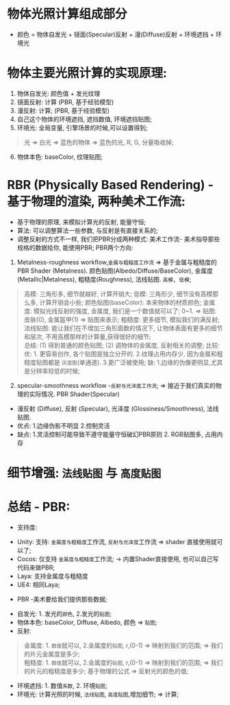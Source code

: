 # 物体光照计算组成部分
* 颜色 = 物体自发光 + 镜面(Specular)反射 + 漫(Diffuse)反射 + 环境遮挡 + 环境光   

# 物体主要光照计算的实现原理:  
1. 物体自发光: 颜色值 + 发光纹理
2. 镜面反射: 计算 (PBR, 基于经验模型)
3. 漫反射: 计算; (PBR, 基于经验模型)
4. 自己这个物体的环境遮挡, 遮挡数值, 环境遮挡贴图;
5. 环境光: 全局变量, 引擎场景的时候,可以设置得到;
> 光 => 白光 => 蓝色的物体 => 蓝色的光, R, G, 分量吸收掉;
6. 物体本色: baseColor, 纹理贴图;

# RBR (Physically Based Rendering) - 基于物理的渲染, 两种美术工作流:
* 基于物理的原理, 来模拟计算光的反射, 能量守恒;
* 算法: 可以调整算法一些参数, 与反射是有直接关系的;
* 调整反射的方式不一样, 我们把PBR分成两种模式: 美术工作流- 美术指导那些规格的数据给你, 能使用PBR; PBR两个方向:
1. Metalness-roughness workflow,`金属与粗糙度工作流` => 基于金属与粗糙度的 PBR Shader (Metalness). 颜色贴图(Albedo/Diffuse/BaseColor), 金属度(Metallic|Metalness), 粗糙度(Roughness), 法线贴图. `高模, 低模`;
> 高模: 三角形多, 细节就越好, 计算开销大;
> 低模: 三角形少, 细节没有高模那么多, 计算开销会小些;
> 颜色贴图(baseColor): 本来物体的材质颜色;
> 金属度: 模拟光线反射的强度, 金属度, 我们是一个数值就可以了; 0~1. => 贴图: 皮肤(0), 金属盔甲(1) => 贴图来表示;
> 粗糙度: 更多细节, 模拟我们的满反射;
> 法线贴图: 能让我们在不增加三角形面数的情况下, 让物体表面有更多的细节和层次, 不用高模那样的计算量,获得很好的细节;  
> 总结: (1) 得到普通的颜色贴图; (2) 调物体的金属度, 反射相关的调整;
> 比较: 优: 1. 更容易创作, 各个贴图是独立分开的. 2.纹理占用内存少, 因为金属和粗糙度贴图都是 `灰度图`(单通道). 3.更广泛被使用; 缺: 1.边缘的伪像更明显,尤其是分辨率较低的时候;

2. specular-smoothness workflow -`反射与光泽度工作流`; => 接近于我们真实的物理的实际情况. PBR Shader(Specular)  
* 漫反射 (Diffuse), 反射 (Specular), 光泽度 (Glossiness/Smoothness), 法线贴图.
* 优点: 1.边缘伪影不明显 2.控制灵活 
* 缺点: 1.灵活控制可能导致不遵守能量守恒破幻PBR原则 2. RGB贴图多, 占用内存


# 细节增强: `法线贴图` 与 `高度贴图`  

# 总结 - PBR:
* 支持度:
- Unity: 支持: `金属度与粗糙度`工作流, `反射与光泽度`工作流 => shader 直接使用就可以了;
- Cocos: 仅支持 `金属度与粗糙度`工作流; -> 内置Shader直接使用, 也可以自己写代码来做PBR; 
- Laya:  支持金属度与粗糙度
- UE4: 相同Laya;

* PBR -美术要给我们提供那些数据;
- 自发光: 1. 发光的`颜色`, 2.发光的`贴图`;
- 物体本色: baseColor, Diffuse, Albedo, 颜色 => `贴图`;
- 反射:  
> 金属度: 1. `数值`就可以, 2.金属度的`贴图`, r,(0-1) => 映射到我们的范围; => 我们的片元金属度是多少;  
> 粗糙度: 1. `数值`就可以, 2.金属度的`贴图`, r,(0-1) => 映射到我们的范围; => 我们的片元的粗糙度是多少;
> 基于物理的公式 => 反射光的颜色的值;  

- 环境遮挡: 1. 数值`系数`, 2. 环境`贴图`;
- 环境光: 计算光照的时候, `法线贴图`, `高度贴图`,增加细节; => 计算;